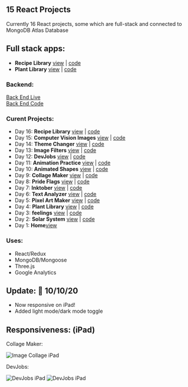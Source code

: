 ## 15 React Projects
Currently 16 React projects, some which are full-stack and connected to MongoDB Atlas Database <br>
## Full stack apps: 
- **Recipe Library** [view](http://kathleenwang15projects.surge.sh/day/16) | [code](https://github.com/kathleenfwang/15-React-Projects/blob/master/src/pages/Day20.js)
- **Plant Library** [view](http://kathleenwang15projects.surge.sh/day/4) | [code](https://github.com/kathleenfwang/15-React-Projects/blob/master/src/pages/Day6.js)
### Backend: 
[Back End Live](http://plant-app-1.herokuapp.com/plants)<br>
[Back End Code](https://github.com/kathleenfwang/react-backend-apis)<br>
### Curent Projects: 
- Day 16: **Recipe Library** [view](http://kathleenwang15projects.surge.sh/day/16) | [code](https://github.com/kathleenfwang/15-React-Projects/blob/master/src/pages/Day20.js)
- Day 15: **Computer Vision Images** [view](http://kathleenwang15projects.surge.sh/day/15) | [code](https://github.com/kathleenfwang/15-React-Projects/blob/master/src/pages/Day19.js)
- Day 14: **Theme Changer** [view](http://kathleenwang15projects.surge.sh/day/14) | [code](https://github.com/kathleenfwang/15-React-Projects/blob/master/src/pages/Day18.js)
- Day 13: **Image Filters** [view](http://kathleenwang15projects.surge.sh/day/13) | [code](https://github.com/kathleenfwang/15-React-Projects/blob/master/src/pages/Day17.js)
- Day 12: **DevJobs** [view](http://kathleenwang15projects.surge.sh/day/12) | [code](https://github.com/kathleenfwang/15-React-Projects/blob/master/src/pages/Day16.js)
- Day 11: **Animation Practice** [view](http://kathleenwang15projects.surge.sh/day/11)  | [code](https://github.com/kathleenfwang/15-React-Projects/blob/master/src/pages/Day14.js)
- Day 10: **Animated Shapes** [view](http://kathleenwang15projects.surge.sh/day/10)  | [code](https://github.com/kathleenfwang/15-React-Projects/blob/master/src/pages/Day13.js)
- Day 9: **Collage Maker** [view](http://kathleenwang15projects.surge.sh/day/9) | [code](https://github.com/kathleenfwang/15-React-Projects/blob/master/src/pages/Day11.js)
- Day 8: **Pride Flags** [view](http://kathleenwang15projects.surge.sh/day/8) | [code](https://github.com/kathleenfwang/15-React-Projects/blob/master/src/pages/Day10.js)
- Day 7: **Inktober** [view](http://kathleenwang15projects.surge.sh/day/7) | [code](https://github.com/kathleenfwang/15-React-Projects/blob/master/src/pages/Day9.js)
- Day 6: **Text Analyzer** [view](http://kathleenwang15projects.surge.sh/day/6) | [code](https://github.com/kathleenfwang/15-React-Projects/blob/master/src/pages/Day8.js)
- Day 5: **Pixel Art Maker** [view](http://kathleenwang15projects.surge.sh/day/7) | [code](https://github.com/kathleenfwang/15-React-Projects/blob/master/src/pages/Day5.js)
- Day 4: **Plant Library** [view](http://kathleenwang15projects.surge.sh/day/4) | [code](https://github.com/kathleenfwang/15-React-Projects/blob/master/src/pages/Day6.js)
- Day 3: **feelings** [view](http://kathleenwang15projects.surge.sh/day/3) | [code](https://github.com/kathleenfwang/15-React-Projects/blob/master/src/pages/Day4.js)
- Day 2: **Solar System** [view](http://kathleenwang15projects.surge.sh/day/2) | [code](https://github.com/kathleenfwang/15-React-Projects/blob/master/src/pages/Day2.js)
- Day 1: **Home**[view](kathleenwang15projects.surge.sh/)

### Uses: 
- React/Redux 
- MongoDB/Mongoose 
- Three.js 
- Google Analytics
## Update: 🎉 10/10/20
* Now responsive on iPad!
* Added light mode/dark mode toggle
## Responsiveness: (iPad)
Collage Maker: 

![Image Collage iPad](https://media.discordapp.net/attachments/701277128951595030/765401705256058910/image.png?width=338&height=400)

DevJobs:

![DevJobs iPad](https://media.discordapp.net/attachments/701277128951595032/770106251278942238/e1d7e1da24862750caff501a3e99bfc6.png?width=395&height=577)
![DevJobs iPad](https://media.discordapp.net/attachments/701277128951595032/770106821285117952/2020-10-25.png?width=395&height=577)
 
